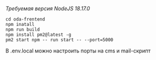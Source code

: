 *Требуемая версия NodeJS 18.17.0*

```
cd oda-frentend
npm inatall
npm run build
npm install pm2@latest -g
pm2 start npm -- run start -- --port=5000
```

В .env.local можно настроить порты на cms и mail-скрипт